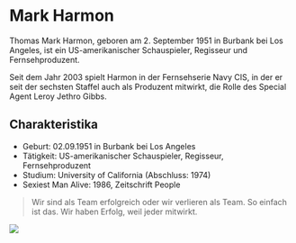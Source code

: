 # Mark Harmon

Thomas Mark Harmon, geboren am 2. September 1951 in Burbank bei Los Angeles, ist ein US-amerikanischer Schauspieler, Regisseur und Fernsehproduzent.

Seit dem Jahr 2003 spielt Harmon in der Fernsehserie Navy CIS, in der er seit der sechsten Staffel auch als Produzent mitwirkt, die Rolle des Special Agent Leroy Jethro Gibbs.

## Charakteristika

* Geburt: 02.09.1951 in Burbank bei Los Angeles
* Tätigkeit: US-amerikanischer Schauspieler, Regisseur, Fernsehproduzent
* Studium: University of California (Abschluss: 1974)
* Sexiest Man Alive: 1986, Zeitschrift People

> Wir sind als Team erfolgreich oder wir verlieren als Team. So einfach ist das. Wir haben Erfolg, weil jeder mitwirkt.

<img src="https://upload.wikimedia.org/wikipedia/commons/1/1c/MarkHarmonHWOFOct2012.jpg" />
